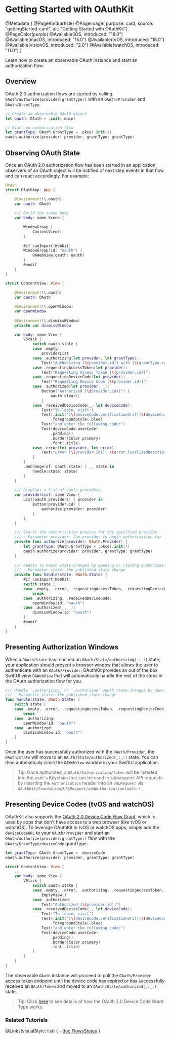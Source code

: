 # Getting Started with OAuthKit
@Metadata {
    @PageKind(article)
    @PageImage(
        purpose: card, 
        source: "gettingStarted-card", 
        alt: "Getting Started with OAuthKit")
    @PageColor(purple)
    @Available(iOS, introduced: "18.0")
    @Available(macOS, introduced: "15.0")
    @Available(tvOS, introduced: "18.0")
    @Available(visionOS, introduced: "2.0")
    @Available(watchOS, introduced: "11.0")
}

Learn how to create an observable OAuth instance and start an authorization flow.


## Overview

OAuth 2.0 authorization flows are started by calling ``OAuth/authorize(provider:grantType:)`` with an ``OAuth/Provider`` and ``OAuth/GrantType``.

```swift
// Create an observable OAuth object
let oauth: OAuth = .init(.main)

// Start an authorization flow
let grantType: OAuth.GrantType = .pkce(.init())
oauth.authorize(provider: provider, grantType: grantType)
```

## Observing OAuth State

Once an OAuth 2.0 authorization flow has been started in an application, observers of an OAuth object will be notified of next step events in that flow and can react accordingly. For example:

```swift
@main
struct OAuthApp: App {

    @Environment(\.oauth)
    var oauth: OAuth
    
    /// Build the scene body
    var body: some Scene {

        WindowGroup {
            ContentView()
        }
        
        #if canImport(WebKit)
        WindowGroup(id: "oauth") {
            OAWebView(oauth: oauth)
        }
        #endif
    }
} 

struct ContentView: View {
    
    @Environment(\.oauth)
    var oauth: OAuth

    @Environment(\.openWindow)
    var openWindow
    
    @Environment(\.dismissWindow)
    private var dismissWindow

    var body: some View {
        VStack {
            switch oauth.state {
            case .empty:
                providerList
            case .authorizing(let provider, let grantType):
                Text("Authorizing [\(provider.id)] with [\(grantType.rawValue)]")
            case .requestingAccessToken(let provider):
                Text("Requesting Access Token [\(provider.id)]")
            case .requestingDeviceCode(let provider):
                Text("Requesting Device Code [\(provider.id)]")
            case .authorized(let provider, _):
                Button("Authorized [\(provider.id)]") {
                    oauth.clear()
                }
            case .receivedDeviceCode(_, let deviceCode):
                Text("To login, visit")
                Text(.init("[\(deviceCode.verificationUri)](\(deviceCode.verificationUri))"))
                    .foregroundStyle(.blue)
                Text("and enter the following code:")
                Text(deviceCode.userCode)
                    .padding()
                    .border(Color.primary)
                    .font(.title)
            case .error(let provider, let error):
                Text("Error [\(provider.id)]: \(error.localizedDescription)")
            }
        }
        .onChange(of: oauth.state) { _, state in
            handle(state: state)
        }
    }
    
    /// Displays a list of oauth providers.
    var providerList: some View {
        List(oauth.providers) { provider in
            Button(provider.id) {
                authorize(provider: provider)
            }
        }
    }

    /// Starts the authorization process for the specified provider.
    /// - Parameter provider: the provider to begin authorization for
    private func authorize(provider: OAuth.Provider) {
        let grantType: OAuth.GrantType = .pkce(.init())
        oauth.authorize(provider: provider, grantType: grantType)
    }
    
    /// Reacts to oauth state changes by opening or closing authorization windows.
    /// - Parameter state: the published state change
    private func handle(state: OAuth.State) {
        #if canImport(WebKit)
        switch state {
        case .empty, .error, .requestingAccessToken, .requestingDeviceCode:
            break
        case .authorizing, .receivedDeviceCode:
            openWindow(id: "oauth")
        case .authorized(_, _):
            dismissWindow(id: "oauth")
        }
        #endif
    }
}
```

## Presenting Authorization Windows
When a ``OAuth/state`` has reached an ``OAuth/State/authorizing(_:_:)`` state, your application should present
a browser window that allows the user to authenticate with an ``OAuth/Provider``. 
OAuthKit provides an out of the box SwiftUI view ``OAWebView`` that will automatically handle the rest of the steps in the OAuth authorization flow for you.

```swift
/// Handle `.authorizing` or `.authorized` oauth state changes by opening or closing authorization windows.
/// - Parameter state: the published state change
func handle(state: OAuth.State) {
    switch state {
    case .empty, .error, .requestingAccessToken, .requestingDeviceCode, .receivedDeviceCode:
        break
    case .authorizing:
        openWindow(id: "oauth")
    case .authorized:
        dismissWindow(id: "oauth")
    }
}
```
Once the user has successfully authorized with the ``OAuth/Provider``, the ``OAuth/state`` will move to an ``OAuth/State/authorized(_:_:)`` state. You can then automaticaly close the ``OAWebView`` window in your SwiftUI application.

> Tip: Once authorized, a ``OAuth/Authorization/token`` will be inserted into the user's Keychain that can be used in subsequent API requests by inserting the `Authorization` header into an `URLRequest` via ``OAuthKit/Foundation/URLRequest/addAuthorization(auth:)`` .

## Presenting Device Codes (tvOS and watchOS)
OAuthKit also supports the [OAuth 2.0 Device Code Flow Grant](https://alexbilbie.github.io/2016/04/oauth-2-device-flow-grant/), which is used by apps that don't have access to a web browser (like tvOS or watchOS). To leverage OAuthKit in tvOS or watchOS apps, simply add the `deviceCodeURL` to your ``OAuth/Provider`` and start an ``OAuth/authorize(provider:grantType:)`` flow with the ``OAuth/GrantType/deviceCode`` grantType.

```swift
let grantType: OAuth.GrantType = .deviceCode
oauth.authorize(provider: provider, grantType: grantType)

struct ContentView: View {
    ...
    var body: some View {
        VStack {
            switch oauth.state {
            case .empty, .error, .authorizing, .requestingAccessToken, .requestingDeviceCode:
                EmptyView()
            case .authorized:
                Text("Authorized [\(provider.id)]")
            case .receivedDeviceCode(_, let deviceCode):
                Text("To login, visit")
                Text(.init("[\(deviceCode.verificationUri)](\(deviceCode.verificationUri))"))
                    .foregroundStyle(.blue)
                Text("and enter the following code:")
                Text(deviceCode.userCode)
                    .padding()
                    .border(Color.primary)
                    .font(.title)
            }
        }
    }
}
```

The observable ``OAuth`` instance will proceed to poll the ``OAuth/Provider`` access token endpoint until the device code has expired or has successfully received an ``OAuth/Token`` and moved to an ``OAuth/State/authorized(_:_:)`` state. 

> Tip: Click  [here](https://oauth.net/2/grant-types/device-code/) to see details of how the OAuth 2.0 Device Code Grant Type works.

### Related Tutorials

@Links(visualStyle: list) {
    - <doc:FlowsStates>
}
